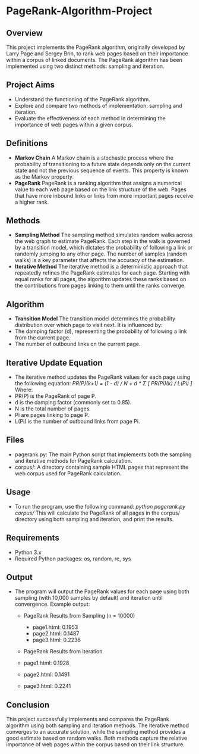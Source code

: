# PageRank-Algorithm-Project
## Overview
This project implements the PageRank algorithm, originally developed by Larry Page and Sergey Brin, to rank web pages based on their importance within a corpus of linked documents. The PageRank algorithm has been implemented using two distinct methods: sampling and iteration.

## Project Aims
* Understand the functioning of the PageRank algorithm.
* Explore and compare two methods of implementation: sampling and iteration.
* Evaluate the effectiveness of each method in determining the importance of web pages within a given corpus.

## Definitions
* **Markov Chain**
A Markov chain is a stochastic process where the probability of transitioning to a future state depends only on the current state and not the previous sequence of events. This property is known as the Markov property.
* **PageRank**
PageRank is a ranking algorithm that assigns a numerical value to each web page based on the link structure of the web. Pages that have more inbound links or links from more important pages receive a higher rank.

## Methods
* **Sampling Method**
The sampling method simulates random walks across the web graph to estimate PageRank. Each step in the walk is governed by a transition model, which dictates the probability of following a link or randomly jumping to any other page. The number of samples (random walks) is a key parameter that affects the accuracy of the estimation.
* **Iterative Method**
The iterative method is a deterministic approach that repeatedly refines the PageRank estimates for each page. Starting with equal ranks for all pages, the algorithm updates these ranks based on the contributions from pages linking to them until the ranks converge.

## Algorithm
* **Transition Model**
The transition model determines the probability distribution over which page to visit next. It is influenced by:
* The damping factor (d), representing the probability of following a link from the current page.
* The number of outbound links on the current page.
  
## Iterative Update Equation
* The iterative method updates the PageRank values for each page using the following equation:
_PR(P)(k+1) = (1 - d) / N + d * Σ [ PR(Pi)(k) / L(Pi) ]_
Where:
* PR(P) is the PageRank of page P.
* d is the damping factor (commonly set to 0.85).
* N is the total number of pages.
* Pi are pages linking to page P.
* L(Pi) is the number of outbound links from page Pi.
  
## Files
* pagerank.py: The main Python script that implements both the sampling and iterative methods for PageRank calculation.
* corpus/: A directory containing sample HTML pages that represent the web corpus used for PageRank calculation.
  
## Usage
* To run the program, use the following command:
_python pagerank.py corpus/_
This will calculate the PageRank of all pages in the corpus/ directory using both sampling and iteration, and print the results.

## Requirements
* Python 3.x
* Required Python packages: os, random, re, sys
  
## Output
* The program will output the PageRank values for each page using both sampling (with 10,000 samples by default) and iteration until convergence.
Example output:
  * PageRank Results from Sampling (n = 10000)
    * page1.html: 0.1953
    * page2.html: 0.1487
    * page3.html: 0.2236

  * PageRank Results from Iteration
   * page1.html: 0.1928
   * page2.html: 0.1491
   * page3.html: 0.2241

## Conclusion
This project successfully implements and compares the PageRank algorithm using both sampling and iteration methods. The iterative method converges to an accurate solution, while the sampling method provides a good estimate based on random walks. Both methods capture the relative importance of web pages within the corpus based on their link structure.
